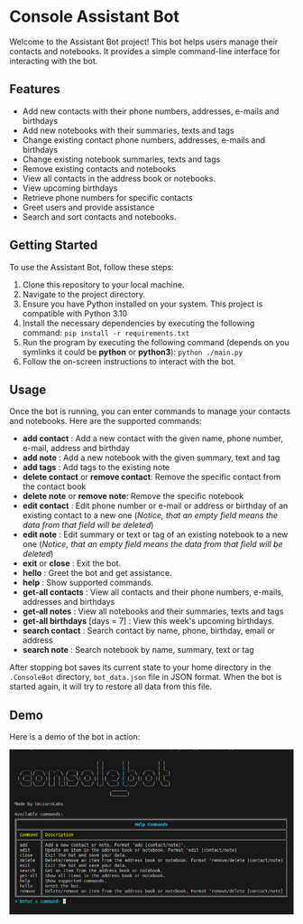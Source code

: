 # Console Assistant Bot

Welcome to the Assistant Bot project! This bot helps users manage their contacts and notebooks. It provides a simple command-line interface for interacting with the bot.

## Features

- Add new contacts with their phone numbers, addresses, e-mails and birthdays
- Add new notebooks with their summaries, texts and tags
- Change existing contact phone numbers, addresses, e-mails and birthdays
- Change existing notebook summaries, texts and tags
- Remove existing contacts and notebooks
- View all contacts in the address book or notebooks. 
- View upcoming birthdays
- Retrieve phone numbers for specific contacts
- Greet users and provide assistance
- Search and sort contacts and notebooks.

## Getting Started

To use the Assistant Bot, follow these steps:

1. Clone this repository to your local machine.
2. Navigate to the project directory.
3. Ensure you have Python installed on your system. This project is compatible with Python 3.10
4. Install the necessary dependencies by executing the following command:
   `pip install -r requirements.txt`
5. Run the program by executing the following command (depends on you symlinks it could be **python** or **python3**):
   `python ./main.py` 
6. Follow the on-screen instructions to interact with the bot.
 
## Usage

Once the bot is running, you can enter commands to manage your contacts and notebooks. Here are the supported commands:

 - **add contact** : Add a new contact with the given name, phone number, e-mail, address and birthday
 - **add note** : Add a new notebook with the given summary, text and tag
 - **add tags** : Add tags to the existing note
 - **delete contact** or **remove contact**: Remove the specific contact from the contact book
 - **delete note** or **remove note**: Remove the specific notebook 
 - **edit contact** : Edit phone number or e-mail or address or birthday of an existing contact to a new one (*Notice, that an empty field means the data from that field will be deleted*)
 - **edit note** : Edit summary or text or tag of an existing notebook to a new one (*Notice, that an empty field means the data from that field will be deleted*)
 - **exit** or **close** : Exit the bot.
- **hello** : Greet the bot and get assistance.
- **help** :  Show supported commands.    
- **get-all contacts** : View all contacts and their phone numbers, e-mails, addresses and birthdays
- **get-all notes** : View all notebooks and their summaries, texts and tags
- **get-all birthdays** [days = 7] : View this week's upcoming birthdays.
- **search contact** : Search contact by name, phone, birthday, email or address
- **search note** : Search notebook by name, summary, text or tag

After stopping bot saves its current state to your home directory in the `.ConsoleBot` directory, `bot_data.json` file in JSON format. When the bot is started again, it will try to restore all data from this file.  

## Demo

Here is a demo of the bot in action:

[![Console Bot DEMO](demo_files/demo.png)](https://asciinema.org/a/qHA9dxMY9TO4Q3TvNI0BpuYXA)


 
